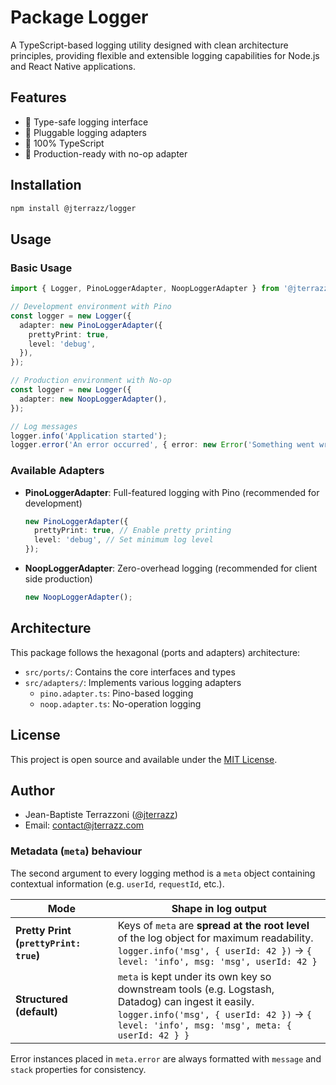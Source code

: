 # Package Logger

A TypeScript-based logging utility designed with clean architecture principles, providing flexible and extensible logging capabilities for Node.js and React Native applications.

## Features

- 📝 Type-safe logging interface
- 🔌 Pluggable logging adapters
- 💪 100% TypeScript
- 🚀 Production-ready with no-op adapter

## Installation

```bash
npm install @jterrazz/logger
```

## Usage

### Basic Usage

```typescript
import { Logger, PinoLoggerAdapter, NoopLoggerAdapter } from '@jterrazz/logger';

// Development environment with Pino
const logger = new Logger({
  adapter: new PinoLoggerAdapter({
    prettyPrint: true,
    level: 'debug',
  }),
});

// Production environment with No-op
const logger = new Logger({
  adapter: new NoopLoggerAdapter(),
});

// Log messages
logger.info('Application started');
logger.error('An error occurred', { error: new Error('Something went wrong') });
```

### Available Adapters

- **PinoLoggerAdapter**: Full-featured logging with Pino (recommended for development)

  ```typescript
  new PinoLoggerAdapter({
    prettyPrint: true, // Enable pretty printing
    level: 'debug', // Set minimum log level
  });
  ```

- **NoopLoggerAdapter**: Zero-overhead logging (recommended for client side production)
  ```typescript
  new NoopLoggerAdapter();
  ```

## Architecture

This package follows the hexagonal (ports and adapters) architecture:

- `src/ports/`: Contains the core interfaces and types
- `src/adapters/`: Implements various logging adapters
  - `pino.adapter.ts`: Pino-based logging
  - `noop.adapter.ts`: No-operation logging

## License

This project is open source and available under the [MIT License](LICENSE).

## Author

- Jean-Baptiste Terrazzoni ([@jterrazz](https://github.com/jterrazz))
- Email: contact@jterrazz.com

### Metadata (`meta`) behaviour

The second argument to every logging method is a `meta` object containing contextual information (e.g. `userId`, `requestId`, etc.).

| Mode                                   | Shape in log output                                                                                                                                                                                  |
| -------------------------------------- | ---------------------------------------------------------------------------------------------------------------------------------------------------------------------------------------------------- |
| **Pretty Print (`prettyPrint: true`)** | Keys of `meta` are **spread at the root level** of the log object for maximum readability.<br/>`logger.info('msg', { userId: 42 })` → `{ level: 'info', msg: 'msg', userId: 42 }`                    |
| **Structured (default)**               | `meta` is kept under its own key so downstream tools (e.g. Logstash, Datadog) can ingest it easily.<br/>`logger.info('msg', { userId: 42 })` → `{ level: 'info', msg: 'msg', meta: { userId: 42 } }` |

Error instances placed in `meta.error` are always formatted with `message` and `stack` properties for consistency.
